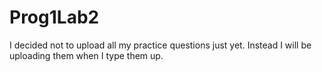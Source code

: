 # Prog1Lab2
I decided not to upload all my practice questions just yet. Instead I will be uploading them when I type them up.

